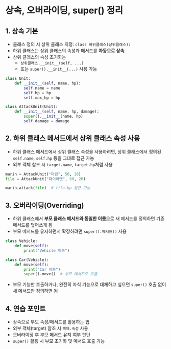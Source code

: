 # 상속, 오버라이딩, super() 정리

## 1. 상속 기본

- 클래스 정의 시 상위 클래스 지정: `class 하위클래스(상위클래스):`
- 하위 클래스는 상위 클래스의 속성과 메서드를 **자동으로 상속**.
- 상위 클래스의 속성 초기화는
  - `상위클래스.__init__(self, ...)`
  - 또는 `super().__init__(...)` 사용 가능

```python
class Unit:
    def __init__(self, name, hp):
        self.name = name
        self.hp = hp
        self.max_hp = hp

class AttackUnit(Unit):
    def __init__(self, name, hp, damage):
        super().__init__(name, hp)
        self.damage = damage
```

## 2. 하위 클래스 메서드에서 상위 클래스 속성 사용

- 하위 클래스 메서드에서 상위 클래스 속성을 사용하려면, 상위 클래스에서 정의된 `self.name`, `self.hp` 등을 그대로 접근 가능
- 외부 객체 참조 시 `target.name`, `target.hp`처럼 사용

```python
marin = AttackUnit("마린", 50, 10)
file = AttackUnit("파이어뱃", 60, 20)

marin.attack(file)  # file.hp 접근 가능
```

## 3. 오버라이딩(Overriding)

- 하위 클래스에서 **부모 클래스 메서드와 동일한 이름**으로 새 메서드를 정의하면 기존 메서드를 덮어쓰게 됨
- 부모 메서드를 유지하면서 확장하려면 `super().메서드()` 사용

```python
class Vehicle:
    def move(self):
        print("Vehicle 이동")

class Car(Vehicle):
    def move(self):
        print("Car 이동")
        super().move()  # 부모 메서드도 호출
```

- 부모 기능만 호출하거나, 완전히 자식 기능으로 대체하고 싶으면 `super()` 호출 없이 새 메서드만 정의하면 됨

## 4. 연습 포인트

- 상속으로 부모 속성/메서드를 활용하는 법
- 외부 객체(target) 참조 시 `객체.속성` 사용
- 오버라이딩 후 부모 메서드 유지 여부 판단
- `super()` 활용 시 부모 초기화 및 메서드 호출 가능

